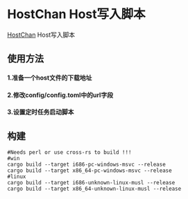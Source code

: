 # HostChan Host写入脚本

[HostChan](hhttps://github.com/Zero-Lain/host-chan)
Host写入脚本

## 使用方法

#### 1.准备一个host文件的下载地址
#### 2.修改config/config.toml中的url字段
#### 3.设置定时任务启动脚本

## 构建
```shell
#Needs perl or use cross-rs to build !!!
#win 
cargo build --target i686-pc-windows-msvc --release
cargo build --target x86_64-pc-windows-msvc --release
#linux
cargo build --target i686-unknown-linux-musl --release
cargo build --target x86_64-unknown-linux-musl --release
```